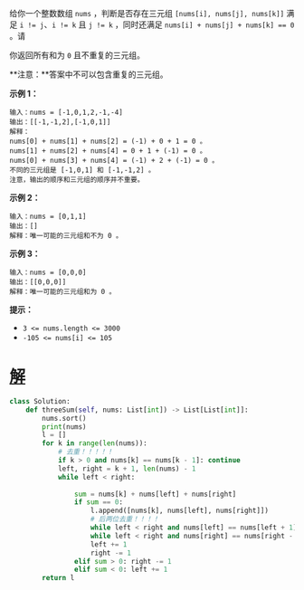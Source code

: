 给你一个整数数组 `nums` ，判断是否存在三元组 `[nums[i], nums[j], nums[k]]` 满足 `i != j`、`i != k` 且 `j != k` ，同时还满足 `nums[i] + nums[j] + nums[k] == 0` 。请

你返回所有和为 `0` 且不重复的三元组。

**注意：**答案中不可以包含重复的三元组。

 

 

**示例 1：**

```
输入：nums = [-1,0,1,2,-1,-4]
输出：[[-1,-1,2],[-1,0,1]]
解释：
nums[0] + nums[1] + nums[2] = (-1) + 0 + 1 = 0 。
nums[1] + nums[2] + nums[4] = 0 + 1 + (-1) = 0 。
nums[0] + nums[3] + nums[4] = (-1) + 2 + (-1) = 0 。
不同的三元组是 [-1,0,1] 和 [-1,-1,2] 。
注意，输出的顺序和三元组的顺序并不重要。
```

**示例 2：**

```
输入：nums = [0,1,1]
输出：[]
解释：唯一可能的三元组和不为 0 。
```

**示例 3：**

```
输入：nums = [0,0,0]
输出：[[0,0,0]]
解释：唯一可能的三元组和为 0 。
```

 

**提示：**

- `3 <= nums.length <= 3000`
- `-105 <= nums[i] <= 105`

# [解](https://programmercarl.com/0015.%E4%B8%89%E6%95%B0%E4%B9%8B%E5%92%8C.html#%E6%80%9D%E8%B7%AF)

```python
class Solution:
    def threeSum(self, nums: List[int]) -> List[List[int]]:
        nums.sort()
        print(nums)
        l = []
        for k in range(len(nums)):
            # 去重！！！！！
            if k > 0 and nums[k] == nums[k - 1]: continue
            left, right = k + 1, len(nums) - 1
            while left < right:
                
                sum = nums[k] + nums[left] + nums[right]
                if sum == 0:
                    l.append([nums[k], nums[left], nums[right]])
                    # 后两位去重！！！！
                    while left < right and nums[left] == nums[left + 1]: left += 1
                    while left < right and nums[right] == nums[right - 1]: right -= 1
                    left += 1
                    right -= 1
                elif sum > 0: right -= 1
                elif sum < 0: left += 1
        return l
```

